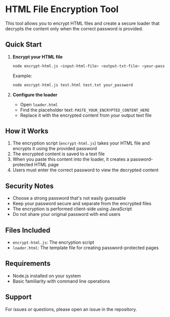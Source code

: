 # HTML File Encryption Tool

This tool allows you to encrypt HTML files and create a secure loader that decrypts the content only when the correct password is provided.

## Quick Start

1. **Encrypt your HTML file**
   ```bash
   node encrypt-html.js <input-html-file> <output-txt-file> <your-password>
   ```
   Example:
   ```bash
   node encrypt-html.js test.html test.txt your_password
   ```

2. **Configure the loader**
   - Open `loader.html`
   - Find the placeholder text: `PASTE_YOUR_ENCRYPTED_CONTENT_HERE`
   - Replace it with the encrypted content from your output text file

## How it Works

1. The encryption script (`encrypt-html.js`) takes your HTML file and encrypts it using the provided password
2. The encrypted content is saved to a text file
3. When you paste this content into the loader, it creates a password-protected HTML page
4. Users must enter the correct password to view the decrypted content

## Security Notes

- Choose a strong password that's not easily guessable
- Keep your password secure and separate from the encrypted files
- The encryption is performed client-side using JavaScript
- Do not share your original password with end users

## Files Included

- `encrypt-html.js`: The encryption script
- `loader.html`: The template file for creating password-protected pages

## Requirements

- Node.js installed on your system
- Basic familiarity with command line operations

## Support

For issues or questions, please open an issue in the repository.
